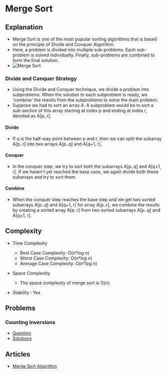 # Merge Sort

## Explanation

- Merge Sort is one of the most popular sorting algorithms that is based on the principle of Divide and Conquer Algorithm.
- Here, a problem is divided into multiple sub-problems. Each sub-problem is solved individually. Finally, sub-problems are combined to form the final solution.
- ![Merge Sort](https://cdn.programiz.com/cdn/farfuture/PRTu8e23Uz212XPrrzN_uqXkVZVY_E0Ta8GZp61-zvw/mtime:1586425911/sites/tutorial2program/files/merge-sort-example_0.png)

### Divide and Conquer Strategy

- Using the Divide and Conquer technique, we divide a problem into subproblems. When the solution to each subproblem is ready, we 'combine' the results from the subproblems to solve the main problem.
- Suppose we had to sort an array A. A subproblem would be to sort a sub-section of this array starting at index p and ending at index r, denoted as A[p..r].

#### Divide

- If q is the half-way point between p and r, then we can split the subarray A[p..r] into two arrays A[p..q] and A[q+1, r].

#### Conquer

- In the conquer step, we try to sort both the subarrays A[p..q] and A[q+1, r]. If we haven't yet reached the base case, we again divide both these subarrays and try to sort them.

#### Combine

- When the conquer step reaches the base step and we get two sorted subarrays A[p..q] and A[q+1, r] for array A[p..r], we combine the results by creating a sorted array A[p..r] from two sorted subarrays A[p..q] and A[q+1, r].

## Complexity

- Time Complexity

  - Best Case Complexity: O(n\*log n)
  - Worst Case Complexity: O(n\*log n)
  - Average Case Complexity: O(n\*log n)

- Space Complexity

  - The space complexity of merge sort is O(n).

- Stability : Yes

## Problems

### Counting Inversions

- [Question](https://www.hackerrank.com/challenges/ctci-merge-sort/problem?isFullScreen=true&h_l=interview&playlist_slugs%5B%5D=interview-preparation-kit&playlist_slugs%5B%5D=sorting)
- [Solutions](../../CompetitiveProgramming%20/Sorting/MergeSort-CountingInversions/mergeSortCountingInversions.py)

## Articles

- [Merge Sort Algorithm](https://www.programiz.com/dsa/merge-sort)
